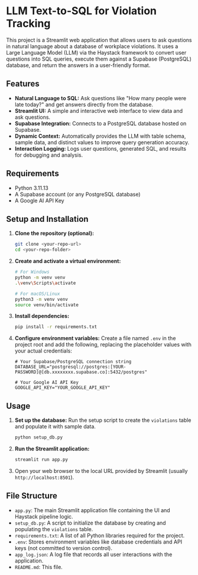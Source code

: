 # LLM Text-to-SQL for Violation Tracking

This project is a Streamlit web application that allows users to ask questions in natural language about a database of workplace violations. It uses a Large Language Model (LLM) via the Haystack framework to convert user questions into SQL queries, execute them against a Supabase (PostgreSQL) database, and return the answers in a user-friendly format.

## Features

*   **Natural Language to SQL:** Ask questions like "How many people were late today?" and get answers directly from the database.
*   **Streamlit UI:** A simple and interactive web interface to view data and ask questions.
*   **Supabase Integration:** Connects to a PostgreSQL database hosted on Supabase.
*   **Dynamic Context:** Automatically provides the LLM with table schema, sample data, and distinct values to improve query generation accuracy.
*   **Interaction Logging:** Logs user questions, generated SQL, and results for debugging and analysis.

## Requirements

*   Python 3.11.13
*   A Supabase account (or any PostgreSQL database)
*   A Google AI API Key

## Setup and Installation

1.  **Clone the repository (optional):**
    ```bash
    git clone <your-repo-url>
    cd <your-repo-folder>
    ```

2.  **Create and activate a virtual environment:**
    ```bash
    # For Windows
    python -m venv venv
    .\venv\Scripts\activate

    # For macOS/Linux
    python3 -m venv venv
    source venv/bin/activate
    ```

3.  **Install dependencies:**
    ```bash
    pip install -r requirements.txt
    ```

4.  **Configure environment variables:**
    Create a file named `.env` in the project root and add the following, replacing the placeholder values with your actual credentials:
    ```env
    # Your Supabase/PostgreSQL connection string
    DATABASE_URL="postgresql://postgres:[YOUR-PASSWORD]@[db.xxxxxxxx.supabase.co]:5432/postgres"

    # Your Google AI API Key
    GOOGLE_API_KEY="YOUR_GOOGLE_API_KEY"
    ```

## Usage

1.  **Set up the database:**
    Run the setup script to create the `violations` table and populate it with sample data.
    ```bash
    python setup_db.py
    ```

2.  **Run the Streamlit application:**
    ```bash
    streamlit run app.py
    ```

3.  Open your web browser to the local URL provided by Streamlit (usually `http://localhost:8501`).

## File Structure

*   `app.py`: The main Streamlit application file containing the UI and Haystack pipeline logic.
*   `setup_db.py`: A script to initialize the database by creating and populating the `violations` table.
*   `requirements.txt`: A list of all Python libraries required for the project.
*   `.env`: Stores environment variables like database credentials and API keys (not committed to version control).
*   `app_log.json`: A log file that records all user interactions with the application.
*   `README.md`: This file.
